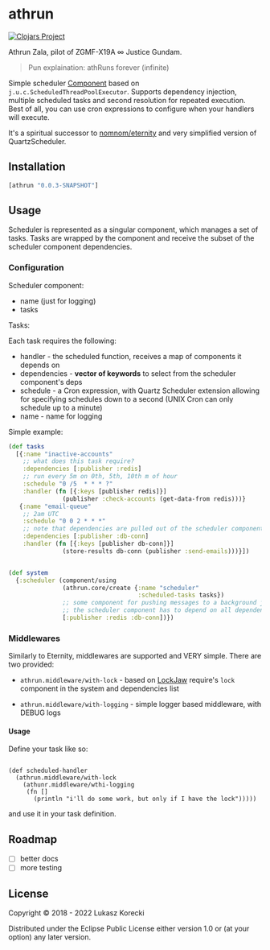 # athrun
[![Clojars Project](https://img.shields.io/clojars/v/athrun.svg)](https://clojars.org/athrun)

Athrun Zala, pilot of ZGMF-X19A ∞ Justice Gundam.

> Pun explaination: athRuns forever (infinite)

Simple scheduler [Component](https://github.com/stuartsierra/component) based on `j.u.c.ScheduledThreadPoolExecutor`. Supports dependency injection, multiple scheduled tasks and second resolution for repeated execution. Best of all, you can use cron expressions to configure when your handlers will execute.

It's a spiritual successor to [nomnom/eternity](https://github.com/nomnom-insights/nomnom.eternity) and very simplified version of QuartzScheduler.

## Installation


```clj
[athrun "0.0.3-SNAPSHOT"]
```

## Usage

Scheduler is represented as a singular component, which manages a set of tasks. Tasks are wrapped by the component and receive the subset of the scheduler component dependencies.


### Configuration

Scheduler component:

- name (just for logging)
- tasks

Tasks:

Each task requires the following:

- handler - the scheduled function, receives a map of components it depends on
- dependencies - **vector of keywords** to select from the scheduler component's deps
- schedule - a Cron expression, with Quartz Scheduler extension allowing for specifying schedules down to a second (UNIX Cron can only schedule up to a minute)
- name - name for logging

Simple example:

```clojure
(def tasks
  [{:name "inactive-accounts"
    ;; what does this task require?
    :dependencies [:publisher :redis]
    ;; run every 5m on 0th, 5th, 10th m of hour
    :schedule "0 /5  * * * ?"
    :handler (fn [{:keys [publisher redis]}]
               (publisher :check-accounts (get-data-from redis)))}
   {:name "email-queue"
    ;; 2am UTC
    :schedule "0 0 2 * * *"
    ;; note that dependencies are pulled out of the scheduler component
    :dependencies [:publisher :db-conn]
    :handler (fn [{:keys [publisher db-conn]}]
               (store-results db-conn (publisher :send-emails)))}])


(def system
  {:scheduler (component/using
               (athrun.core/create {:name "scheduler"
                                    :scheduled-tasks tasks})
               ;; some component for pushing messages to a background job queue, redis and db clients
               ;; the scheduler component has to depend on all dependencies of its tasks
               [:publisher :redis :db-conn])})

```

### Middlewares

Similarly to Eternity, middlewares are supported and VERY simple. There are two provided:

- `athrun.middleware/with-lock` - based on [LockJaw](https://github.com/nomnom-insights/nomnom.lockjaw/) require's `lock` component in the system and dependencies list

- `athrun.middleware/with-logging` - simple logger based middleware, with DEBUG logs


#### Usage

Define your task like so:

```

(def scheduled-handler
  (athrun.middleware/with-lock
    (athunr.middleware/wthi-logging
     (fn []
       (println "i'll do some work, but only if I have the lock")))))
```


and use it in your task definition.


## Roadmap

- [ ] better docs
- [ ] more testing

## License

Copyright © 2018 - 2022 Lukasz Korecki

Distributed under the Eclipse Public License either version 1.0 or (at your option) any later version.

